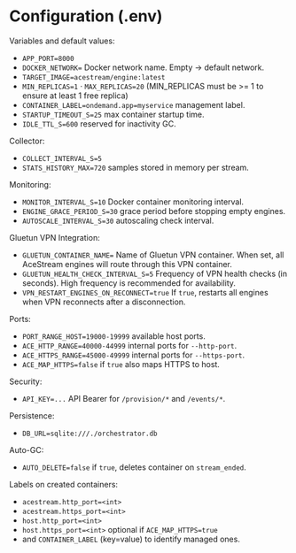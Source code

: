 # Configuration (.env)

Variables and default values:

- `APP_PORT=8000`
- `DOCKER_NETWORK=` Docker network name. Empty → default network.
- `TARGET_IMAGE=acestream/engine:latest`
- `MIN_REPLICAS=1` · `MAX_REPLICAS=20` (MIN_REPLICAS must be >= 1 to ensure at least 1 free replica)
- `CONTAINER_LABEL=ondemand.app=myservice` management label.
- `STARTUP_TIMEOUT_S=25` max container startup time.
- `IDLE_TTL_S=600` reserved for inactivity GC.

Collector:
- `COLLECT_INTERVAL_S=5`
- `STATS_HISTORY_MAX=720` samples stored in memory per stream.

Monitoring:
- `MONITOR_INTERVAL_S=10` Docker container monitoring interval.
- `ENGINE_GRACE_PERIOD_S=30` grace period before stopping empty engines.
- `AUTOSCALE_INTERVAL_S=30` autoscaling check interval.

Gluetun VPN Integration:
- `GLUETUN_CONTAINER_NAME=` Name of Gluetun VPN container. When set, all AceStream engines will route through this VPN container.
- `GLUETUN_HEALTH_CHECK_INTERVAL_S=5` Frequency of VPN health checks (in seconds). High frequency is recommended for availability.
- `VPN_RESTART_ENGINES_ON_RECONNECT=true` If `true`, restarts all engines when VPN reconnects after a disconnection.

Ports:
- `PORT_RANGE_HOST=19000-19999` available host ports.
- `ACE_HTTP_RANGE=40000-44999` internal ports for `--http-port`.
- `ACE_HTTPS_RANGE=45000-49999` internal ports for `--https-port`.
- `ACE_MAP_HTTPS=false` if `true` also maps HTTPS to host.

Security:
- `API_KEY=...` API Bearer for `/provision/*` and `/events/*`.

Persistence:
- `DB_URL=sqlite:///./orchestrator.db`

Auto-GC:
- `AUTO_DELETE=false` if `true`, deletes container on `stream_ended`.

Labels on created containers:
- `acestream.http_port=<int>`
- `acestream.https_port=<int>`
- `host.http_port=<int>`
- `host.https_port=<int>` optional if `ACE_MAP_HTTPS=true`
- and `CONTAINER_LABEL` (key=value) to identify managed ones.
